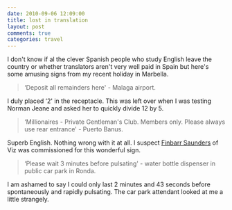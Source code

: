 ```yaml
---
date: 2010-09-06 12:09:00
title: lost in translation
layout: post
comments: true
categories: travel
---
```

I don't know if al the clever Spanish people who study English leave the
country or whether translators aren't very well paid in Spain but here's
some amusing signs from my recent holiday in Marbella.

> ‘Deposit all remainders here' - Malaga airport.

I duly placed ‘2' in the receptacle. This was left over when I was
testing Norman Jeane and asked her to quickly divide 12 by 5.

> ‘Millionaires - Private Gentleman's Club. Members only. Please always
> use rear entrance' - Puerto Banus.

Superb English. Nothing wrong with it at all. I suspect
[Finbarr Saunders][] of Viz was commissioned for this wonderful sign.

> ‘Please wait 3 minutes before pulsating' - water bottle dispenser in
> public car park in Ronda.

I am ashamed to say I could only last 2 minutes and 43 seconds before
spontaneously and rapidly pulsating. The car park attendant looked at me
a little strangely.

[Finbarr Saunders]: http://en.wikipedia.org/wiki/Finbarr_Saunders
